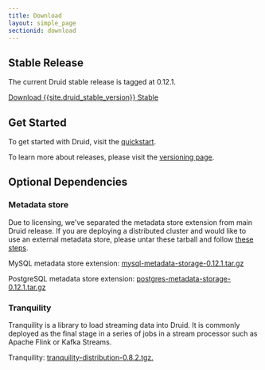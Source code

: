 ```yaml
---
title: Download
layout: simple_page
sectionid: download
---
```


## Stable Release
The current Druid stable release is tagged at 0.12.1.

<p>
<a class="large-button download" href="http://static.druid.io/artifacts/releases/druid-{{ site.druid_stable_version }}-bin.tar.gz" onclick="trackDownload('button', 'http://static.druid.io/artifacts/releases/druid-{{ site.druid_stable_version }}-bin.tar.gz');return false;"><span class="fa fa-download"></span> Download {{site.druid_stable_version}} Stable</a><br>
</p>

## Get Started

To get started with Druid, visit the [quickstart](/docs/latest/tutorials/quickstart.html).

To learn more about releases, please visit the [versioning page](/docs/latest/development/versioning.html).

## Optional Dependencies

### Metadata store
Due to licensing, we've separated the metadata store extension from main Druid release. If you are deploying a distributed cluster and would like to use an external metadata store, please untar these tarball and follow [these steps](/docs/latest/operations/including-extensions.html).

MySQL metadata store extension: [mysql-metadata-storage-0.12.1.tar.gz](http://static.druid.io/artifacts/releases/mysql-metadata-storage-0.12.1.tar.gz)

PostgreSQL metadata store extension: [postgres-metadata-storage-0.12.1.tar.gz](http://static.druid.io/artifacts/releases/postgres-metadata-storage-0.12.1.tar.gz)

### Tranquility
Tranquility is a library to load streaming data into Druid. It is commonly deployed as the final stage in a series of jobs in a stream processor such as Apache Flink or Kafka Streams.

Tranquility: [tranquility-distribution-0.8.2.tgz.](http://static.druid.io/tranquility/releases/tranquility-distribution-0.8.2.tgz)
